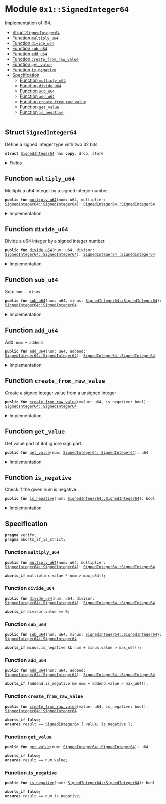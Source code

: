 
<a name="0x1_SignedInteger64"></a>

# Module `0x1::SignedInteger64`

Implementation of i64.


-  [Struct `SignedInteger64`](#0x1_SignedInteger64_SignedInteger64)
-  [Function `multiply_u64`](#0x1_SignedInteger64_multiply_u64)
-  [Function `divide_u64`](#0x1_SignedInteger64_divide_u64)
-  [Function `sub_u64`](#0x1_SignedInteger64_sub_u64)
-  [Function `add_u64`](#0x1_SignedInteger64_add_u64)
-  [Function `create_from_raw_value`](#0x1_SignedInteger64_create_from_raw_value)
-  [Function `get_value`](#0x1_SignedInteger64_get_value)
-  [Function `is_negative`](#0x1_SignedInteger64_is_negative)
-  [Specification](#@Specification_0)
    -  [Function `multiply_u64`](#@Specification_0_multiply_u64)
    -  [Function `divide_u64`](#@Specification_0_divide_u64)
    -  [Function `sub_u64`](#@Specification_0_sub_u64)
    -  [Function `add_u64`](#@Specification_0_add_u64)
    -  [Function `create_from_raw_value`](#@Specification_0_create_from_raw_value)
    -  [Function `get_value`](#@Specification_0_get_value)
    -  [Function `is_negative`](#@Specification_0_is_negative)


<pre><code></code></pre>



<a name="0x1_SignedInteger64_SignedInteger64"></a>

## Struct `SignedInteger64`

Define a signed integer type with two 32 bits.


<pre><code><b>struct</b> <a href="SignedInteger64.md#0x1_SignedInteger64">SignedInteger64</a> has <b>copy</b>, drop, store
</code></pre>



<details>
<summary>Fields</summary>


<dl>
<dt>
<code>value: u64</code>
</dt>
<dd>

</dd>
<dt>
<code>is_negative: bool</code>
</dt>
<dd>

</dd>
</dl>


</details>

<a name="0x1_SignedInteger64_multiply_u64"></a>

## Function `multiply_u64`

Multiply a u64 integer by a signed integer number.


<pre><code><b>public</b> <b>fun</b> <a href="SignedInteger64.md#0x1_SignedInteger64_multiply_u64">multiply_u64</a>(num: u64, multiplier: <a href="SignedInteger64.md#0x1_SignedInteger64_SignedInteger64">SignedInteger64::SignedInteger64</a>): <a href="SignedInteger64.md#0x1_SignedInteger64_SignedInteger64">SignedInteger64::SignedInteger64</a>
</code></pre>



<details>
<summary>Implementation</summary>


<pre><code><b>public</b> <b>fun</b> <a href="SignedInteger64.md#0x1_SignedInteger64_multiply_u64">multiply_u64</a>(num: u64, multiplier: <a href="SignedInteger64.md#0x1_SignedInteger64">SignedInteger64</a>): <a href="SignedInteger64.md#0x1_SignedInteger64">SignedInteger64</a> {
    <b>let</b> product = multiplier.value * num;
    <a href="SignedInteger64.md#0x1_SignedInteger64">SignedInteger64</a> { value: (product <b>as</b> u64), is_negative: multiplier.is_negative }
}
</code></pre>



</details>

<a name="0x1_SignedInteger64_divide_u64"></a>

## Function `divide_u64`

Divide a u64 integer by a signed integer number.


<pre><code><b>public</b> <b>fun</b> <a href="SignedInteger64.md#0x1_SignedInteger64_divide_u64">divide_u64</a>(num: u64, divisor: <a href="SignedInteger64.md#0x1_SignedInteger64_SignedInteger64">SignedInteger64::SignedInteger64</a>): <a href="SignedInteger64.md#0x1_SignedInteger64_SignedInteger64">SignedInteger64::SignedInteger64</a>
</code></pre>



<details>
<summary>Implementation</summary>


<pre><code><b>public</b> <b>fun</b> <a href="SignedInteger64.md#0x1_SignedInteger64_divide_u64">divide_u64</a>(num: u64, divisor: <a href="SignedInteger64.md#0x1_SignedInteger64">SignedInteger64</a>): <a href="SignedInteger64.md#0x1_SignedInteger64">SignedInteger64</a> {
    <b>let</b> quotient = num / divisor.value;
    <a href="SignedInteger64.md#0x1_SignedInteger64">SignedInteger64</a> { value: (quotient <b>as</b> u64), is_negative: divisor.is_negative }
}
</code></pre>



</details>

<a name="0x1_SignedInteger64_sub_u64"></a>

## Function `sub_u64`

Sub: <code>num - minus</code>


<pre><code><b>public</b> <b>fun</b> <a href="SignedInteger64.md#0x1_SignedInteger64_sub_u64">sub_u64</a>(num: u64, minus: <a href="SignedInteger64.md#0x1_SignedInteger64_SignedInteger64">SignedInteger64::SignedInteger64</a>): <a href="SignedInteger64.md#0x1_SignedInteger64_SignedInteger64">SignedInteger64::SignedInteger64</a>
</code></pre>



<details>
<summary>Implementation</summary>


<pre><code><b>public</b> <b>fun</b> <a href="SignedInteger64.md#0x1_SignedInteger64_sub_u64">sub_u64</a>(num: u64, minus: <a href="SignedInteger64.md#0x1_SignedInteger64">SignedInteger64</a>): <a href="SignedInteger64.md#0x1_SignedInteger64">SignedInteger64</a> {
    <b>if</b> (minus.is_negative) {
        <b>let</b> result = num + minus.value;
        <a href="SignedInteger64.md#0x1_SignedInteger64">SignedInteger64</a> { value: (result <b>as</b> u64), is_negative: <b>false</b> }
    } <b>else</b> {
        <b>if</b> (num &gt; minus.value)  {
            <b>let</b> result = num - minus.value;
            <a href="SignedInteger64.md#0x1_SignedInteger64">SignedInteger64</a> { value: (result <b>as</b> u64), is_negative: <b>false</b> }
        }<b>else</b> {
            <b>let</b> result = minus.value - num;
            <a href="SignedInteger64.md#0x1_SignedInteger64">SignedInteger64</a> { value: (result <b>as</b> u64), is_negative: <b>true</b> }
        }
    }
}
</code></pre>



</details>

<a name="0x1_SignedInteger64_add_u64"></a>

## Function `add_u64`

Add: <code>num + addend</code>


<pre><code><b>public</b> <b>fun</b> <a href="SignedInteger64.md#0x1_SignedInteger64_add_u64">add_u64</a>(num: u64, addend: <a href="SignedInteger64.md#0x1_SignedInteger64_SignedInteger64">SignedInteger64::SignedInteger64</a>): <a href="SignedInteger64.md#0x1_SignedInteger64_SignedInteger64">SignedInteger64::SignedInteger64</a>
</code></pre>



<details>
<summary>Implementation</summary>


<pre><code><b>public</b> <b>fun</b> <a href="SignedInteger64.md#0x1_SignedInteger64_add_u64">add_u64</a>(num: u64, addend: <a href="SignedInteger64.md#0x1_SignedInteger64">SignedInteger64</a>): <a href="SignedInteger64.md#0x1_SignedInteger64">SignedInteger64</a> {
    <b>if</b> (addend.is_negative) {
       <b>if</b> (num &gt; addend.value)  {
           <b>let</b> result = num - addend.value;
           <a href="SignedInteger64.md#0x1_SignedInteger64">SignedInteger64</a> { value: (result <b>as</b> u64), is_negative: <b>false</b> }
       }<b>else</b> {
           <b>let</b> result = addend.value - num;
           <a href="SignedInteger64.md#0x1_SignedInteger64">SignedInteger64</a> { value: (result <b>as</b> u64), is_negative: <b>true</b> }
       }
    } <b>else</b> {
         <b>let</b> result = num + addend.value;
         <a href="SignedInteger64.md#0x1_SignedInteger64">SignedInteger64</a> { value: (result <b>as</b> u64), is_negative: <b>false</b> }
    }
}
</code></pre>



</details>

<a name="0x1_SignedInteger64_create_from_raw_value"></a>

## Function `create_from_raw_value`

Create a signed integer value from a unsigned integer


<pre><code><b>public</b> <b>fun</b> <a href="SignedInteger64.md#0x1_SignedInteger64_create_from_raw_value">create_from_raw_value</a>(value: u64, is_negative: bool): <a href="SignedInteger64.md#0x1_SignedInteger64_SignedInteger64">SignedInteger64::SignedInteger64</a>
</code></pre>



<details>
<summary>Implementation</summary>


<pre><code><b>public</b> <b>fun</b> <a href="SignedInteger64.md#0x1_SignedInteger64_create_from_raw_value">create_from_raw_value</a>(value: u64, is_negative: bool): <a href="SignedInteger64.md#0x1_SignedInteger64">SignedInteger64</a> {
    <a href="SignedInteger64.md#0x1_SignedInteger64">SignedInteger64</a> { value, is_negative }
}
</code></pre>



</details>

<a name="0x1_SignedInteger64_get_value"></a>

## Function `get_value`

Get value part of i64 ignore sign part.


<pre><code><b>public</b> <b>fun</b> <a href="SignedInteger64.md#0x1_SignedInteger64_get_value">get_value</a>(num: <a href="SignedInteger64.md#0x1_SignedInteger64_SignedInteger64">SignedInteger64::SignedInteger64</a>): u64
</code></pre>



<details>
<summary>Implementation</summary>


<pre><code><b>public</b> <b>fun</b> <a href="SignedInteger64.md#0x1_SignedInteger64_get_value">get_value</a>(num: <a href="SignedInteger64.md#0x1_SignedInteger64">SignedInteger64</a>): u64 {
    num.value
}
</code></pre>



</details>

<a name="0x1_SignedInteger64_is_negative"></a>

## Function `is_negative`

Check if the given num is negative.


<pre><code><b>public</b> <b>fun</b> <a href="SignedInteger64.md#0x1_SignedInteger64_is_negative">is_negative</a>(num: <a href="SignedInteger64.md#0x1_SignedInteger64_SignedInteger64">SignedInteger64::SignedInteger64</a>): bool
</code></pre>



<details>
<summary>Implementation</summary>


<pre><code><b>public</b> <b>fun</b> <a href="SignedInteger64.md#0x1_SignedInteger64_is_negative">is_negative</a>(num: <a href="SignedInteger64.md#0x1_SignedInteger64">SignedInteger64</a>): bool {
    num.is_negative
}
</code></pre>



</details>

<a name="@Specification_0"></a>

## Specification



<pre><code><b>pragma</b> verify;
<b>pragma</b> aborts_if_is_strict;
</code></pre>



<a name="@Specification_0_multiply_u64"></a>

### Function `multiply_u64`


<pre><code><b>public</b> <b>fun</b> <a href="SignedInteger64.md#0x1_SignedInteger64_multiply_u64">multiply_u64</a>(num: u64, multiplier: <a href="SignedInteger64.md#0x1_SignedInteger64_SignedInteger64">SignedInteger64::SignedInteger64</a>): <a href="SignedInteger64.md#0x1_SignedInteger64_SignedInteger64">SignedInteger64::SignedInteger64</a>
</code></pre>




<pre><code><b>aborts_if</b> multiplier.value * num &gt; max_u64();
</code></pre>



<a name="@Specification_0_divide_u64"></a>

### Function `divide_u64`


<pre><code><b>public</b> <b>fun</b> <a href="SignedInteger64.md#0x1_SignedInteger64_divide_u64">divide_u64</a>(num: u64, divisor: <a href="SignedInteger64.md#0x1_SignedInteger64_SignedInteger64">SignedInteger64::SignedInteger64</a>): <a href="SignedInteger64.md#0x1_SignedInteger64_SignedInteger64">SignedInteger64::SignedInteger64</a>
</code></pre>




<pre><code><b>aborts_if</b> divisor.value == 0;
</code></pre>



<a name="@Specification_0_sub_u64"></a>

### Function `sub_u64`


<pre><code><b>public</b> <b>fun</b> <a href="SignedInteger64.md#0x1_SignedInteger64_sub_u64">sub_u64</a>(num: u64, minus: <a href="SignedInteger64.md#0x1_SignedInteger64_SignedInteger64">SignedInteger64::SignedInteger64</a>): <a href="SignedInteger64.md#0x1_SignedInteger64_SignedInteger64">SignedInteger64::SignedInteger64</a>
</code></pre>




<pre><code><b>aborts_if</b> minus.is_negative && num + minus.value &gt; max_u64();
</code></pre>



<a name="@Specification_0_add_u64"></a>

### Function `add_u64`


<pre><code><b>public</b> <b>fun</b> <a href="SignedInteger64.md#0x1_SignedInteger64_add_u64">add_u64</a>(num: u64, addend: <a href="SignedInteger64.md#0x1_SignedInteger64_SignedInteger64">SignedInteger64::SignedInteger64</a>): <a href="SignedInteger64.md#0x1_SignedInteger64_SignedInteger64">SignedInteger64::SignedInteger64</a>
</code></pre>




<pre><code><b>aborts_if</b> !addend.is_negative && num + addend.value &gt; max_u64();
</code></pre>



<a name="@Specification_0_create_from_raw_value"></a>

### Function `create_from_raw_value`


<pre><code><b>public</b> <b>fun</b> <a href="SignedInteger64.md#0x1_SignedInteger64_create_from_raw_value">create_from_raw_value</a>(value: u64, is_negative: bool): <a href="SignedInteger64.md#0x1_SignedInteger64_SignedInteger64">SignedInteger64::SignedInteger64</a>
</code></pre>




<pre><code><b>aborts_if</b> <b>false</b>;
<b>ensures</b> result == <a href="SignedInteger64.md#0x1_SignedInteger64">SignedInteger64</a> { value, is_negative };
</code></pre>



<a name="@Specification_0_get_value"></a>

### Function `get_value`


<pre><code><b>public</b> <b>fun</b> <a href="SignedInteger64.md#0x1_SignedInteger64_get_value">get_value</a>(num: <a href="SignedInteger64.md#0x1_SignedInteger64_SignedInteger64">SignedInteger64::SignedInteger64</a>): u64
</code></pre>




<pre><code><b>aborts_if</b> <b>false</b>;
<b>ensures</b> result == num.value;
</code></pre>



<a name="@Specification_0_is_negative"></a>

### Function `is_negative`


<pre><code><b>public</b> <b>fun</b> <a href="SignedInteger64.md#0x1_SignedInteger64_is_negative">is_negative</a>(num: <a href="SignedInteger64.md#0x1_SignedInteger64_SignedInteger64">SignedInteger64::SignedInteger64</a>): bool
</code></pre>




<pre><code><b>aborts_if</b> <b>false</b>;
<b>ensures</b> result == num.is_negative;
</code></pre>
